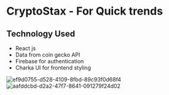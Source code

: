 # CryptoStax - For Quick trends 
## Technology Used 
<ul>
  <li>React js</li>
    <li>
      Data from coin gecko API</li>
      <li>
        Firebase for authentication</li>
      <li>
Charka UI for frontend styling</li> 
 </ul>

![ef9d0755-d528-4109-8fbd-89c93f0d68f4](https://user-images.githubusercontent.com/60927324/135751053-1a5e5562-ea33-4f15-b5db-785c7af2ff60.gif)
![aafddcbd-d2a2-47f7-8641-091279f24d02](https://user-images.githubusercontent.com/60927324/135750989-c443695d-d21d-4530-b1ef-5394b8c7e5a2.gif)
